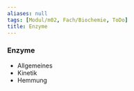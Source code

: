 ```yaml
---
aliases: null
tags: [Modul/m02, Fach/Biochemie, ToDo]
title: Enzyme
---
```

### Enzyme
- Allgemeines
- Kinetik
- Hemmung

